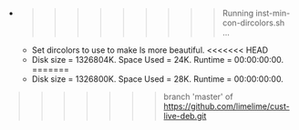 * >>>>>>>>> Running inst-min-con-dircolors.sh ...
  * Set dircolors to use  to make ls more beautiful.
<<<<<<< HEAD
  * Disk size = 1326804K. Space Used = 24K. Runtime = 00:00:00:00.
=======
  * Disk size = 1326800K. Space Used = 28K. Runtime = 00:00:00:00.
>>>>>>> branch 'master' of https://github.com/limelime/cust-live-deb.git
